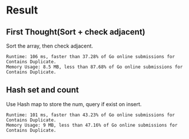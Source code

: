 # Result

## First Thought(Sort + check adjacent)

Sort the array, then check adjacent.

```
Runtime: 106 ms, faster than 37.28% of Go online submissions for Contains Duplicate.
Memory Usage: 8.5 MB, less than 87.68% of Go online submissions for Contains Duplicate.
```

## Hash set and count

Use Hash map to store the num, query if exist on insert.

```
Runtime: 101 ms, faster than 43.23% of Go online submissions for Contains Duplicate.
Memory Usage: 9 MB, less than 47.16% of Go online submissions for Contains Duplicate.
```
